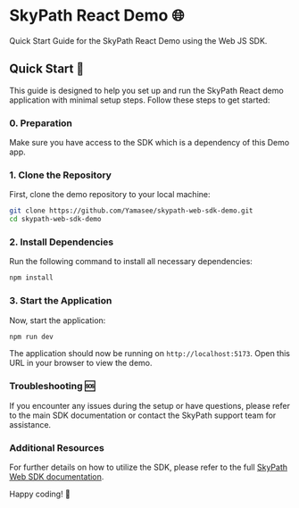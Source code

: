 # SkyPath React Demo 🌐

Quick Start Guide for the SkyPath React Demo using the Web JS SDK.

## Quick Start 🚀

This guide is designed to help you set up and run the SkyPath React demo application with minimal setup steps. Follow these steps to get started:

### 0. Preparation

Make sure you have access to the SDK which is a dependency of this Demo app.

### 1. Clone the Repository

First, clone the demo repository to your local machine:

```sh
git clone https://github.com/Yamasee/skypath-web-sdk-demo.git
cd skypath-web-sdk-demo
```

### 2. Install Dependencies

Run the following command to install all necessary dependencies:

```sh
npm install
```

### 3. Start the Application

Now, start the application:

```sh
npm run dev
```

The application should now be running on `http://localhost:5173`. Open this URL in your browser to view the demo.

### Troubleshooting 🆘

If you encounter any issues during the setup or have questions, please refer to the main SDK documentation or contact the SkyPath support team for assistance.

### Additional Resources

For further details on how to utilize the SDK, please refer to the full [SkyPath Web SDK documentation](https://yamasee.github.io/docs/js/introduction).

Happy coding! 🚀
